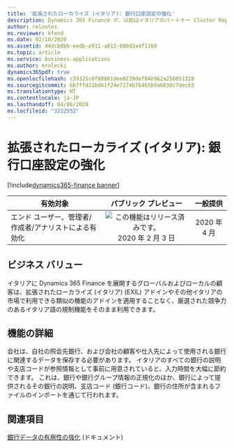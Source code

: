 ```yaml
---
title: '拡張されたローカライズ (イタリア): 銀行口座設定の強化'
description: Dynamics 365 Finance が、以前はイタリアのパートナー Cluster Reply によって提供された、拡張されたローカライズ (イタリア) (EXIL) アドインでのみ利用可能であった、イタリア語固有の機能セットが利用できるように拡張されました。
author: relnotes
ms.reviewer: kfend
ms.date: 02/10/2020
ms.assetid: d4dcb8bb-eedb-e911-a812-000d3a4f1168
ms.topic: article
ms.service: business-applications
ms.author: mrolecki
dynamics365pdf: true
ms.openlocfilehash: c39325c0f80801dee0239def04b962a256051320
ms.sourcegitcommit: bb7ffd21bd61f24e7174b76465b9a6630c7decb5
ms.translationtype: HT
ms.contentlocale: ja-JP
ms.lasthandoff: 04/06/2020
ms.locfileid: "3232552"
---
```

# <a name="extended-italian-localization-bank-account-setup-enhancement"></a>拡張されたローカライズ (イタリア): 銀行口座設定の強化
[!include[dynamics365-finance banner](../includes/dynamics365-finance.md)]

| 有効対象    |  パブリック プレビュー | 一般提供 | 
| ---------- | :----------: |:----------: |
|エンド ユーザー、管理者/作成者/アナリストによる有効化|![この機能はリリース済みです。](/dynamics365-release-plan/media/green-checkmark.png "この機能はリリース済みです。") 2020 年 2 月 3 日| 2020 年 4 月|


## <a name="business-value"></a>ビジネス バリュー
<!-- bv start -->
イタリアに Dynamics 365 Finance を展開するグローバルおよびローカルの顧客は、拡張されたローカライズ (イタリア) (EXIL) アドインやその他イタリアの市場で利用できる類似の機能のアドインを適用することなく、厳選された競争力のあるイタリア語の規制機能をそのまま利用できます。
<!-- bv end -->



## <a name="feature-details"></a>機能の詳細
<!--feature detail start -->
会社は、自社の照会先銀行、および会社の顧客や仕入先によって使用される銀行に関連するデータを保存する必要があります。 イタリアのすべての銀行の説明や支店コードが参照情報として事前に用意されていると、入力時間を大幅に節約できます。 これは、銀行や銀行グループ情報の正規化のほか、銀行によって提供されるその銀行の説明、支店コード (銀行コード)、銀行の住所が含まれるファイルのインポートを通じて行われます。
<!--feature detail end -->










## <a name="see-also"></a>関連項目


<!--docs start-->
[銀行データの有用性の強化](https://docs.microsoft.com/dynamics365/finance/localizations/emea-ita-exil-bank-accounts-setup) (ドキュメント)
<!--docs end-->

